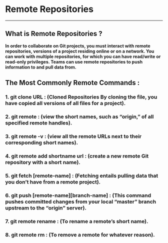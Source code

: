 # **Remote Repositories**
***
## **What is Remote Repositories ?**

**In order to collaborate on Git projects, you must interact with remote repositories, versions of a project residing online or on a network. You can work with multiple repositories, for which you can have read/write or read-only privileges. Teams can use remote repositories to push information to and pull data from.**

## **The Most Commonly Remote Commands :**
### 1. **git clone URL** : (Cloned Repositories By cloning the file, you have copied all versions of all files for a project).
### 2. **git remote** : (view the short names, such as “origin,” of all specified remote handles).
### 3. **git remote -v** : (view all the remote URLs next to their corresponding short names).
### 4. **git remote add shortname url** : (create a new remote Git repository with a short name).
### 5. **git fetch [remote-name]** : (Fetching entails pulling data that you don’t have from a remote project).
### 6. **git push [remote-name][branch-name]** : (This command pushes committed changes from your local “master” branch upstream to the “origin” server).
### 7. **git remote rename** : (To rename a remote’s short name).
### 8. **git remote rm** : (To remove a remote for whatever reason).